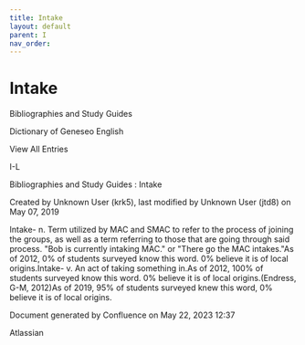 ```yaml
---
title: Intake
layout: default
parent: I
nav_order:
---
```


# Intake

Bibliographies and Study Guides

Dictionary of Geneseo English

View All Entries

I-L

Bibliographies and Study Guides : Intake

Created by  Unknown User (krk5), last modified by  Unknown User (jtd8) on May 07, 2019

Intake- n. Term utilized by MAC and SMAC to refer to the process of joining the groups, as well as a term referring to those that are going through said process. &quot;Bob is currently intaking MAC.&quot; or &quot;There go the MAC intakes.&quot;As of 2012, 0% of students surveyed know this word. 0% believe it is of local origins.Intake- v. An act of taking something in.As of 2012, 100% of students surveyed know this word. 0% believe it is of local origins.(Endress, G-M, 2012)As of 2019, 95% of students surveyed knew this word, 0% believe it is of local origins. 

Document generated by Confluence on May 22, 2023 12:37

Atlassian
